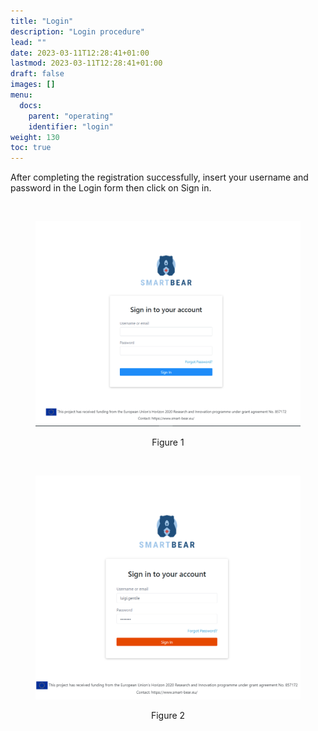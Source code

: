 ```yaml
---
title: "Login"
description: "Login procedure"
lead: ""
date: 2023-03-11T12:28:41+01:00
lastmod: 2023-03-11T12:28:41+01:00
draft: false
images: []
menu:
  docs:
    parent: "operating"
    identifier: "login"
weight: 130
toc: true
---
```


After completing the registration successfully, insert your username and password in the Login form then click on Sign in.


<br><figure id="Screenshot (1165)" class="centered-figure">
<img src="Images/Screenshot (1165).png" alt="login" width="800px" style="align:center">
<figcaption style="text-align:center">Figure 1</figcaption>
</figure>



<br><figure id="Screenshot (1166)" class="centered-figure">
<img src="Images/Screenshot (1166).png" alt="login" width="800px" style="align:center">
<figcaption style="text-align:center">Figure 2</figcaption>
</figure>
